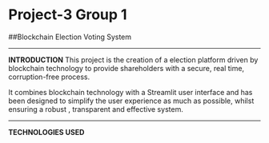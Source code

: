 # Project-3 Group 1
##Blockchain Election Voting System

-----------------------------------------
**INTRODUCTION**
This project is the creation of a election platform driven by blockchain technology to provide shareholders with a secure, real time, corruption-free process.

It combines blockchain technology with a Streamlit user interface and has been designed to simplify the user experience as much as possible, whilst ensuring a robust , transparent and effective system.

------------------------------------------
**TECHNOLOGIES USED**

